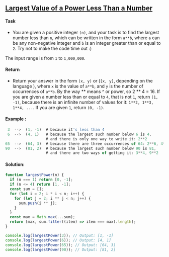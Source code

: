 ## [Largest Value of a Power Less Than a Number](https://www.codewars.com/kata/5e860c16c7826f002dc60ebb/javascript)

#### Task

- You are given a positive integer `(n)`, and your task is to find the largest number less than `n`, which can be written in the form `a**b`, where `a` can be any non-negative integer and `b` is an integer greater than or equal to `2`. Try not to make the code time out :)

The input range is from `1` to `1,000,000`.

#### Return

- Return your answer in the form `(x, y)` or (`[x, y]`, depending on the language ), where `x` is the value of `a**b`, and `y` is the number of occurrences of `a**b`. By the way ** means ^ or power, so 2 ** 4 = 16. If you are given a number less than or equal to `4`, that is not `1`, return `(1, -1)`, because there is an infinite number of values for it: `1**2, 1**3, 1**4, ...`.
If you are given `1`, return `(0, -1)`.

#### Example :

```js
 3  -->  (1, -1)  # because it's less than 4
 6  -->  (4, 1)   # because the largest such number below 6 is 4,
                  # and there is only one way to write it: 2**2
65  -->  (64, 3)  # because there are three occurrences of 64: 2**6, 4**3, 8**2
90  -->  (81, 2)  # because the largest such number below 90 is 81,
                  # and there are two ways of getting it: 3**4, 9**2
```

#### Solution:

```js
function largestPower(n) {
  if (n === 1) return [0, -1];
  if (n <= 4) return [1, -1];
  const sum = [];
  for (let i = 2; i * i < n; i++) {
    for (let j = 2; i ** j < n; j++) {
      sum.push(i ** j);
    }
  }
  const max = Math.max(...sum);
  return [max, sum.filter((item) => item === max).length];
}

console.log(largestPower(3)); // Output: [1, -1]
console.log(largestPower(6)); // Output: [4, 1]
console.log(largestPower(65)); // Output: [64, 3]
console.log(largestPower(90)); // Output: [81, 2]
```
